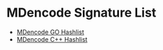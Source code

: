 # MDencode Signature List


- [MDencode GO Hashlist](https://github.com/singularian/mdencode/blob/master/docs/hashList_go.md) 
- [MDencode C++ Hashlist](https://github.com/singularian/mdencode/blob/master/docs/hashList_cpp.md) 
